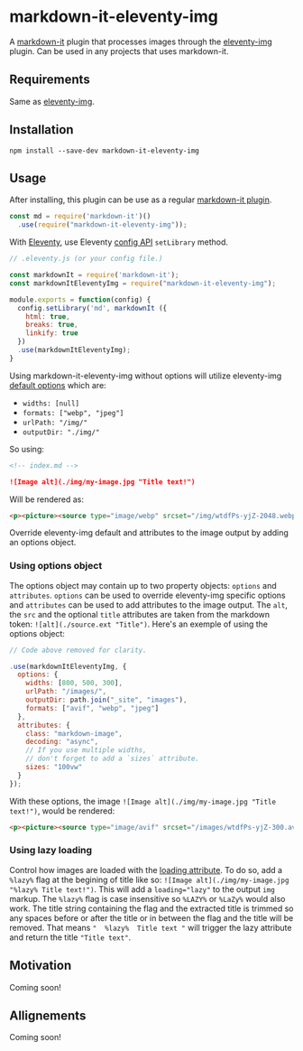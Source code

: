 # markdown-it-eleventy-img
A [markdown-it](https://github.com/markdown-it/markdown-it) plugin that processes images through the [eleventy-img](https://github.com/11ty/eleventy-img) plugin. Can be used in any projects that uses markdown-it.

## Requirements

Same as [eleventy-img](https://github.com/11ty/eleventy-img).

## Installation

```
npm install --save-dev markdown-it-eleventy-img
```

## Usage

After installing, this plugin can be use as a regular [markdown-it plugin](https://github.com/markdown-it/markdown-it#plugins-load).

```js
const md = require('markdown-it')()
  .use(require("markdown-it-eleventy-img"));
```
With [Eleventy](https://www.11ty.dev/), use Eleventy [config API](https://www.11ty.dev/docs/config/) `setLibrary` method.
```js
// .eleventy.js (or your config file.)

const markdownIt = require('markdown-it');
const markdownItEleventyImg = require("markdown-it-eleventy-img");

module.exports = function(config) {
  config.setLibrary('md', markdownIt ({
    html: true,
    breaks: true,
    linkify: true
  })
  .use(markdownItEleventyImg);
}
```
Using markdown-it-eleventy-img without options will utilize eleventy-img [default options](https://www.11ty.dev/docs/plugins/image/#usage) which are:

* `widths: [null]`
* `formats: ["webp", "jpeg"]`
* `urlPath: "/img/"`
* `outputDir: "./img/"`

So using:

```md
<!-- index.md -->

![Image alt](./img/my-image.jpg "Title text!")
```
Will be rendered as: 

```html
<p><picture><source type="image/webp" srcset="/img/wtdfPs-yjZ-2048.webp 2048w"><img alt="Image alt" title="Title text!" src="/img/wtdfPs-yjZ-2048.jpeg" width="2048" height="1463"></picture></p>
```
Override eleventy-img default and attributes to the image output by adding an options object.

### Using options object

The options object may contain up to two property objects: `options` and `attributes`. `options` can be used to override eleventy-img specific options and `attributes` can be used to add attributes to the image output. The `alt`, the `src` and the optional `title` attributes are taken from the markdown token: `![alt](./source.ext "Title")`. Here's an exemple of using the options object:

```js
// Code above removed for clarity.

.use(markdownItEleventyImg, {
  options: {
    widths: [800, 500, 300],
    urlPath: "/images/",
    outputDir: path.join("_site", "images"),
    formats: ["avif", "webp", "jpeg"]
  },
  attributes: {
    class: "markdown-image",
    decoding: "async",
    // If you use multiple widths,
    // don't forget to add a `sizes` attribute.
    sizes: "100vw"
  }
});
```
With these options, the image `![Image alt](./img/my-image.jpg "Title text!")`, would be rendered:

```html
<p><picture><source type="image/avif" srcset="/images/wtdfPs-yjZ-300.avif 300w, /images/wtdfPs-yjZ-500.avif 500w, /images/wtdfPs-yjZ-800.avif 800w" sizes="100vw"><source type="image/webp" srcset="/images/wtdfPs-yjZ-300.webp 300w, /images/wtdfPs-yjZ-500.webp 500w, /images/wtdfPs-yjZ-800.webp 800w" sizes="100vw"><source type="image/jpeg" srcset="/images/wtdfPs-yjZ-300.jpeg 300w, /images/wtdfPs-yjZ-500.jpeg 500w, /images/wtdfPs-yjZ-800.jpeg 800w" sizes="100vw"><img alt="Image alt" title="Title text!" class="markdown-image" decoding="async" src="/images/wtdfPs-yjZ-300.jpeg" width="800" height="571"></picture></p>
```

### Using lazy loading

Control how images are loaded with the [loading attribute](https://developer.mozilla.org/en-US/docs/Web/API/HTMLImageElement/loading). To do so, add a `%lazy%` flag at the begining of title like so: `![Image alt](./img/my-image.jpg "%lazy% Title text!")`. This will add a `loading="lazy"` to the output `img` markup. The `%lazy%` flag is case insensitive so `%LAZY%` or `%LaZy%` would also work. The title string containing the flag and the extracted title is trimmed so any spaces before or after the title or in between the flag and the title will be removed. That means `"  %lazy%  Title text "` will trigger the lazy attribute and return the title `"Title text"`. 

## Motivation

Coming soon!

## Allignements

Coming soon!